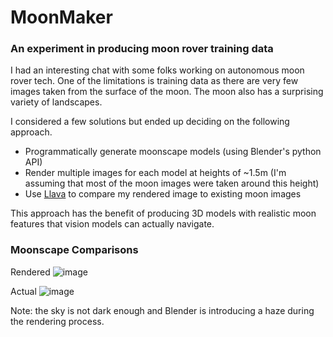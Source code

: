 # MoonMaker

### An experiment in producing moon rover training data

I had an interesting chat with some folks working on autonomous moon rover tech. One of the limitations is training data as there are very few images taken from the surface of the moon. The moon also has a surprising variety of landscapes.

I considered a few solutions but ended up deciding on the following approach.

 - Programmatically generate moonscape models (using Blender's python API)
 - Render multiple images for each model at heights of ~1.5m (I'm assuming that most of the moon images were taken around this height)
 - Use [Llava](https://ollama.com/library/llava) to compare my rendered image to existing moon images

This approach has the benefit of producing 3D models with realistic moon features that vision models can actually navigate.

### Moonscape Comparisons

Rendered
![image](https://github.com/gregology/MoonMaker/assets/1595448/02b0488e-057b-473c-82ed-c9c272c7c163)

Actual
![image](https://github.com/gregology/MoonMaker/assets/1595448/95e1b2e5-97a3-49a8-9577-69f8da2f12b7)

Note: the sky is not dark enough and Blender is introducing a haze during the rendering process.
